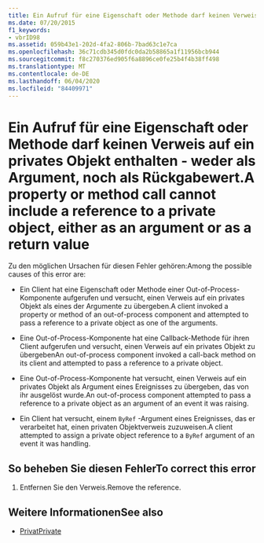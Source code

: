 ```yaml
---
title: Ein Aufruf für eine Eigenschaft oder Methode darf keinen Verweis auf ein privates Objekt enthalten - weder als Argument, noch als Rückgabewert.
ms.date: 07/20/2015
f1_keywords:
- vbrID98
ms.assetid: 059b43e1-202d-4fa2-806b-7bad63c1e7ca
ms.openlocfilehash: 36c71cdb345d0fdc0da2b58865a1f11956bcb944
ms.sourcegitcommit: f8c270376ed905f6a8896ce0fe25b4f4b38ff498
ms.translationtype: MT
ms.contentlocale: de-DE
ms.lasthandoff: 06/04/2020
ms.locfileid: "84409971"
---
```

# <a name="a-property-or-method-call-cannot-include-a-reference-to-a-private-object-either-as-an-argument-or-as-a-return-value"></a><span data-ttu-id="0aa7a-102">Ein Aufruf für eine Eigenschaft oder Methode darf keinen Verweis auf ein privates Objekt enthalten - weder als Argument, noch als Rückgabewert.</span><span class="sxs-lookup"><span data-stu-id="0aa7a-102">A property or method call cannot include a reference to a private object, either as an argument or as a return value</span></span>

<span data-ttu-id="0aa7a-103">Zu den möglichen Ursachen für diesen Fehler gehören:</span><span class="sxs-lookup"><span data-stu-id="0aa7a-103">Among the possible causes of this error are:</span></span>  
  
- <span data-ttu-id="0aa7a-104">Ein Client hat eine Eigenschaft oder Methode einer Out-of-Process-Komponente aufgerufen und versucht, einen Verweis auf ein privates Objekt als eines der Argumente zu übergeben.</span><span class="sxs-lookup"><span data-stu-id="0aa7a-104">A client invoked a property or method of an out-of-process component and attempted to pass a reference to a private object as one of the arguments.</span></span>  
  
- <span data-ttu-id="0aa7a-105">Eine Out-of-Process-Komponente hat eine Callback-Methode für ihren Client aufgerufen und versucht, einen Verweis auf ein privates Objekt zu übergeben</span><span class="sxs-lookup"><span data-stu-id="0aa7a-105">An out-of-process component invoked a call-back method on its client and attempted to pass a reference to a private object.</span></span>  
  
- <span data-ttu-id="0aa7a-106">Eine Out-of-Process-Komponente hat versucht, einen Verweis auf ein privates Objekt als Argument eines Ereignisses zu übergeben, das von ihr ausgelöst wurde.</span><span class="sxs-lookup"><span data-stu-id="0aa7a-106">An out-of-process component attempted to pass a reference to a private object as an argument of an event it was raising.</span></span>  
  
- <span data-ttu-id="0aa7a-107">Ein Client hat versucht, einem `ByRef` -Argument eines Ereignisses, das er verarbeitet hat, einen privaten Objektverweis zuzuweisen.</span><span class="sxs-lookup"><span data-stu-id="0aa7a-107">A client attempted to assign a private object reference to a `ByRef` argument of an event it was handling.</span></span>  
  
## <a name="to-correct-this-error"></a><span data-ttu-id="0aa7a-108">So beheben Sie diesen Fehler</span><span class="sxs-lookup"><span data-stu-id="0aa7a-108">To correct this error</span></span>  
  
1. <span data-ttu-id="0aa7a-109">Entfernen Sie den Verweis.</span><span class="sxs-lookup"><span data-stu-id="0aa7a-109">Remove the reference.</span></span>  
  
## <a name="see-also"></a><span data-ttu-id="0aa7a-110">Weitere Informationen</span><span class="sxs-lookup"><span data-stu-id="0aa7a-110">See also</span></span>

- [<span data-ttu-id="0aa7a-111">Privat</span><span class="sxs-lookup"><span data-stu-id="0aa7a-111">Private</span></span>](../modifiers/private.md)
